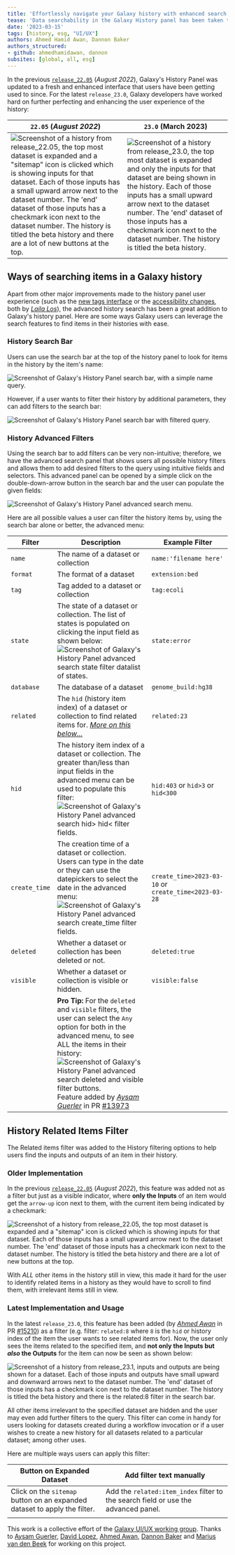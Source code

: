 ```yaml
---
title: 'Effortlessly navigate your Galaxy history with enhanced search options'
tease: 'Data searchability in the Galaxy History panel has been taken to new levels with the advanced search options that allow users to not only find items with more ease, but also find relations within items in their history.'
date: '2023-03-15'
tags: [history, esg, "UI/UX"]
authors: Ahmed Hamid Awan, Dannon Baker
authors_structured:
- github: ahmedhamidawan, dannon
subsites: [global, all, esg]
---
```


In the previous [`release_22.05`](https://galaxyproject.org/news/2022-08-galaxy-release-22-05/) (_August 2022_), Galaxy's History Panel was updated to a fresh and enhanced interface that users have been getting used to since. For the latest `release_23.0`, Galaxy developers have worked hard on further perfecting and enhancing the user experience of the history:

| `22.05` (_August 2022_) | `23.0` (March 2023) |
| ----------------------- | ------------------- |
| ![Screenshot of a history from release_22.05, the top most dataset is expanded and a "sitemap" icon is clicked which is showing inputs for that dataset. Each of those inputs has a small upward arrow next to the dataset number. The 'end' dataset of those inputs has a checkmark icon next to the dataset number. The history is titled the beta history and there are a lot of new buttons at the top.](https://docs.galaxyproject.org/en/master/_images/22.05-history.png) | ![Screenshot of a history from release_23.0, the top most dataset is expanded and only the inputs for that dataset are being shown in the history. Each of those inputs has a small upward arrow next to the dataset number. The 'end' dataset of those inputs has a checkmark icon next to the dataset number. The history is titled the beta history.](./23.0-history.png) |


## Ways of searching items in a Galaxy history

Apart from other major improvements made to the history panel user experience (such as the [new tags interface](https://github.com/galaxyproject/galaxy/pull/14936) or the [accessibility changes](https://galaxyproject.org/news/2023-01-20-accessibility-report/), both by [_Laila Los_](https://github.com/ElectronicBlueberry)), the advanced history search has been a great addition to Galaxy's history panel. Here are some ways Galaxy users can leverage the search features to find items in their histories with ease.

### History Search Bar

Users can use the search bar at the top of the history panel to look for items in the history by the item's name:

![Screenshot of Galaxy's History Panel search bar, with a simple name query.](./history-search-bar-simple-query.png)

However, if a user wants to filter their history by additional parameters, they can add filters to the search bar:

![Screenshot of Galaxy's History Panel search bar with filtered query.](./history-search-bar-filter-query.png)

### History Advanced Filters

Using the search bar to add filters can be very non-intuitive; therefore, we have the advanced search panel that shows users all possible history filters and allows them to add desired filters to the query using intuitive fields and selectors. This advanced panel can be opened by a simple click on the double-down-arrow button in the search bar and the user can populate the given fields:

![Screenshot of Galaxy's History Panel advanced search menu.](./history-advanced-search.png)

Here are all possible values a user can filter the history items by, using the search bar alone or better, the advanced menu:

| Filter | Description | Example Filter |
| ------ | ----------- | ------------- |
| `name` | The name of a dataset or collection | `name:'filename here'` | 
| `format` | The format of a dataset | `extension:bed` |
| `tag`  | Tag added to a dataset or collection | `tag:ecoli` |
| `state` | The state of a dataset or collection. The list of states is populated on clicking the input field as shown below: <br /> ![Screenshot of Galaxy's History Panel advanced search state filter datalist of states.](./history-state-filter-datalist.png) | `state:error` |
| `database` | The database of a dataset | `genome_build:hg38` |
| `related` | The `hid` (history item index) of a dataset or collection to find related items for. [_More on this below..._](#history-related-items-filter) | `related:23` |
| `hid` | The history item index of a dataset or collection. The greater than/less than input fields in the advanced menu can be used to populate this filter: <br /> ![Screenshot of Galaxy's History Panel advanced search hid> hid< filter fields.](./history-hid-gt-lt-field.png) | `hid:403` or `hid>3` or `hid<300` |
| `create_time` | The creation time of a dataset or collection. Users can type in the date or they can use the datepickers to select the date in the advanced menu: <br /> ![Screenshot of Galaxy's History Panel advanced search create_time filter fields.](./history-create-time-fields.png) | `create_time>2023-03-10` or `create_time<2023-03-28` |
| `deleted` | Whether a dataset or collection has been deleted or not. | `deleted:true` |
| `visible` | Whether a dataset or collection is visible or hidden. | `visible:false` |
| | **Pro Tip:** For the `deleted` and `visible` filters, the user can select the `Any` option for both in the advanced menu, to see ALL the items in their history: <br /> ![Screenshot of Galaxy's History Panel advanced search deleted and visible filter buttons.](./history-deleted-visible-filter-btns.png) <br /> Feature added by [_Aysam Guerler_](https://github.com/guerler) in PR [#13973](https://github.com/galaxyproject/galaxy/pull/13973) |


## History Related Items Filter

The Related items filter was added to the History filtering options to help users find the inputs and outputs of an item in their history. 

### Older Implementation

In the previous [`release_22.05`](https://galaxyproject.org/news/2022-08-galaxy-release-22-05/) (_August 2022_), this feature was added not as a filter but just as a visible indicator, where **only the Inputs** of an item would get the `arrow-up` icon next to them, with the current item being indicated by a checkmark:

![Screenshot of a history from release_22.05, the top most dataset is expanded and a "sitemap" icon is clicked which is showing inputs for that dataset. Each of those inputs has a small upward arrow next to the dataset number. The 'end' dataset of those inputs has a checkmark icon next to the dataset number. The history is titled the beta history and there are a lot of new buttons at the top.](https://docs.galaxyproject.org/en/master/_images/22.05-history.png)

With _ALL_ other items in the history still in view, this made it hard for the user to identify related items in a history as they would have to scroll to find them, with irrelevant items still in view.

### Latest Implementation and Usage

In the latest `release_23.0`, this feature has been added (by [_Ahmed Awan_](https://github.com/ahmedhamidawan) in PR [#15210](https://github.com/galaxyproject/galaxy/pull/15210)) as a filter (e.g. filter: `related:8` where `8` is the `hid` or history index of the item the user wants to see related items for). Now, the user only sees the items related to the specified item, and **not only the Inputs but _also_ the Outputs** for the item can now be seen as shown below:

![Screenshot of a history from release_23.1, inputs and outputs are being shown for a dataset. Each of those inputs and outputs have small upward and downward arrows next to the dataset number. The 'end' dataset of those inputs has a checkmark icon next to the dataset number. The history is titled the beta history and there is the related:8 filter in the search bar.](./23.0-history-related-filter.png)

All other items irrelevant to the specified dataset are hidden and the user may even add further filters to the query. This filter can come in handy for users looking for datasets created during a workflow invocation or if a user wishes to create a new history for all datasets related to a particular dataset; among other uses.

Here are multiple ways users can apply this filter:

| Button on Expanded Dataset | Add filter text manually |
| -------------------------- | ------------------------ |
| Click on the `sitemap` button on an expanded dataset to apply the filter. | Add the `related:item_index` filter to the search field or use the advanced panel.
| <video-player src="23.0-history-related-filter-button.mp4" /> | <video-player src="23.0-history-related-filter-text.mp4" /> |

This work is a collective effort of the [Galaxy UI/UX working group](https://github.com/orgs/galaxyproject/teams/wg-uiux).
Thanks to [Aysam Guerler](https://github.com/guerler), [David Lopez](https://github.com/davelopez), [Ahmed Awan](https://github.com/ahmedhamidawan), [Dannon Baker](https://github.com/dannon) and [Marius van den Beek](https://github.com/mvdbeek) for working on this project.
